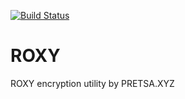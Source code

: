 [![Build Status](https://travis-ci.com/aster-phoenix/roxy.svg?branch=master)](https://travis-ci.com/aster-phoenix/roxy)
# ROXY
ROXY encryption utility by PRETSA.XYZ
